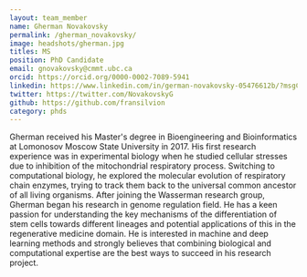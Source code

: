 ```yaml
---
layout: team_member
name: Gherman Novakovsky
permalink: /gherman_novakovsky/
image: headshots/gherman.jpg
titles: MS
position: PhD Candidate
email: gnovakovsky@cmmt.ubc.ca
orcid: https://orcid.org/0000-0002-7089-5941
linkedin: https://www.linkedin.com/in/german-novakovsky-05476612b/?msgConversationId=6607896933346476032&msgOverlay=true
twitter: https://twitter.com/NovakovskyG
github: https://github.com/fransilvion
category: phds
---
```

Gherman received his Master's degree in Bioengineering and Bioinformatics at Lomonosov Moscow State University in 2017. His first research experience was in experimental biology when he studied cellular stresses due to inhibition of the mitochondrial respiratory process. Switching to computational biology, he explored the molecular evolution of respiratory chain enzymes, trying to track them back to the universal common ancestor of all living organisms. After joining the Wasserman research group, Gherman began his research in genome regulation field. He has a keen passion for understanding the key mechanisms of the differentiation of stem cells towards different lineages and potential applications of this in the regenerative medicine domain. He is interested in machine and deep learning methods and strongly believes that combining biological and computational expertise are the best ways to succeed in his research project.